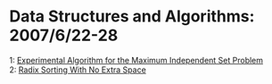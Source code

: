 # Data Structures and Algorithms: 2007/6/22-28  
1: [Experimental Algorithm for the Maximum Independent Set Problem](https://doi.org/10.48550/arXiv.0706.3565)  
2: [Radix Sorting With No Extra Space](https://doi.org/10.48550/arXiv.0706.4107)  